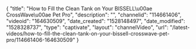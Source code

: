 {
    "title": "How to Fill the Clean Tank on Your BISSELL\u00ae CrossWave\u00ae Pet Pro",
    "description": "",
    "channelid": "114661406",
    "videoid": "164630509",
    "date_created": "1528148497",
    "date_modified": "1528328737",
    "type": "captivate",
    "layout": "channelVideo",
    "url": "\/latest-videos\/how-to-fill-the-clean-tank-on-your-bissell-crosswave-pet-pro\/114661406-164630509"
}